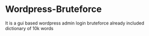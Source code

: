 # Wordpress-Bruteforce
It is a gui based wordpress admin login bruteforce already included dictionary of 10k words 
